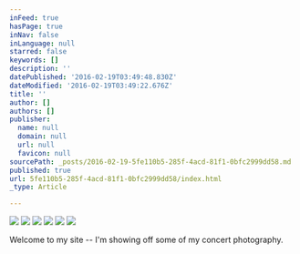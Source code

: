 ```yaml
---
inFeed: true
hasPage: true
inNav: false
inLanguage: null
starred: false
keywords: []
description: ''
datePublished: '2016-02-19T03:49:48.830Z'
dateModified: '2016-02-19T03:49:22.676Z'
title: ''
author: []
authors: []
publisher:
  name: null
  domain: null
  url: null
  favicon: null
sourcePath: _posts/2016-02-19-5fe110b5-285f-4acd-81f1-0bfc2999dd58.md
published: true
url: 5fe110b5-285f-4acd-81f1-0bfc2999dd58/index.html
_type: Article

---
```

![](https://the-grid-user-content.s3-us-west-2.amazonaws.com/dac0d5ec-f9cf-4bc0-b5aa-e975444cfc88.jpg)
![](https://the-grid-user-content.s3-us-west-2.amazonaws.com/68daa00d-0e45-4789-98b5-c3b56426c580.jpg)
![](https://the-grid-user-content.s3-us-west-2.amazonaws.com/b5e547ce-4c3a-4022-916e-9faa9cbd4aab.jpg)
![](https://the-grid-user-content.s3-us-west-2.amazonaws.com/798d9cad-d463-4d63-8ba9-32be39256ff0.jpg)
![](https://the-grid-user-content.s3-us-west-2.amazonaws.com/9626a055-4930-47d2-a191-f6d06e522841.jpg)
![](https://the-grid-user-content.s3-us-west-2.amazonaws.com/4434cc32-d79d-405f-9113-833b3265b98e.jpg)

Welcome to my site -- I'm showing off some of my concert photography.